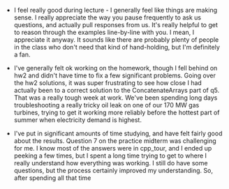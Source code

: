 * I feel really good during lecture - I generally feel like things are making sense. I really appreciate the way you pause frequently to ask us questions, and actually pull responses from us. It's really helpful to get to reason through the examples line-by-line with you. I mean, I appreciate it anyway. It sounds like there are probably plenty of people in the class who don't need that kind of hand-holding, but I'm definitely a fan.

* I've generally felt ok working on the homework, though I fell behind on hw2 and didn't have time to fix a few significant problems. Going over the hw2 solutions, it was super frustrating to see how close I had actually been to a correct solution to the ConcatenateArrays part of q5. That was a really tough week at work. We've been spending long days troubleshooting a really tricky oil leak on one of our 170 MW gas turbines, trying to get it working more reliably before the hottest part of summer when electricity demand is highest.

* I've put in significant amounts of time studying, and have felt fairly good about the results. Question 7 on the practice midterm was challenging for me. I know most of the answers were in cpp_tour, and I ended up peeking a few times, but I spent a long time trying to get to where I really understand how everything was working. I still do have some questions, but the process certainly improved my understanding. So, after spending all that time 